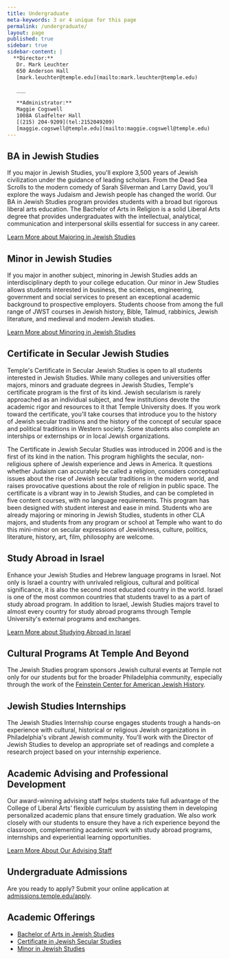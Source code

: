 ```yaml
---
title: Undergraduate
meta-keywords: 3 or 4 unique for this page
permalink: /undergraduate/
layout: page
published: true
sidebar: true
sidebar-content: |
  **Director:**  
   Dr. Mark Leuchter  
   650 Anderson Hall    
   [mark.leuchter@temple.edu](mailto:mark.leuchter@temple.edu)  
   
   ___
   
   **Administrator:**  
   Maggie Cogswell  
   1008A Gladfelter Hall  
   [(215) 204-9209](tel:2152049209)  
   [maggie.cogswell@temple.edu](mailto:maggie.cogswell@temple.edu)
---
```

## BA in Jewish Studies
If you major in Jewish Studies, you'll explore 3,500 years of Jewish civilization under the guidance of leading scholars. From the Dead Sea Scrolls to the modern comedy of Sarah Silverman and Larry David, you'll explore the ways Judaism and Jewish people has changed the world. Our BA in Jewish Studies program provides students with a broad but rigorous liberal arts education. The Bachelor of Arts in Religion is a solid Liberal Arts degree that provides undergraduates with the intellectual, analytical, communication and interpersonal skills essential for success in any career. 

[Learn More about Majoring in Jewish Studies](http://bulletin.temple.edu/undergraduate/liberal-arts/jewish-studies/ba-jewish-studies/)

## Minor in Jewish Studies
If you major in another subject, minoring in Jewish Studies adds an interdisciplinary depth to your college education. Our minor in Jew Studies allows students interested in business, the sciences, engineering, government and social services to present an exceptional academic background to prospective employers. Students choose from among the full range of JWST courses in Jewish history, Bible, Talmud, rabbinics, Jewish literature, and medieval and modern Jewish studies. 

[Learn More about Minoring in Jewish Studies](http://bulletin.temple.edu/undergraduate/liberal-arts/jewish-studies/minor-jewish-studies/)

## Certificate in Secular Jewish Studies
Temple's Certificate in Secular Jewish Studies is open to all students interested in Jewish Studies. While many colleges and universities offer majors, minors and graduate degrees in Jewish Studies, Temple's certificate program is the first of its kind. Jewish secularism is rarely approached as an individual subject, and few institutions devote the academic rigor and resources to it that Temple University does. If you work toward the certificate, you'll take courses that introduce you to the history of Jewish secular traditions and the history of the concept of secular space and political traditions in Western society. Some students also complete an interships or externships or in local Jewish organizations. 


The Certificate in Jewish Secular Studies was introduced in 2006 and is the first of its kind in the nation. This program highlights the secular, non-religious sphere of Jewish experience and Jews in America. It questions whether Judaism can accurately be called a religion, considers conceptual issues about the rise of Jewish secular traditions in the modern world, and raises provocative questions about the role of religion in public space. The certificate is a vibrant way in to Jewish Studies, and can be completed in five content courses, with no language requirements. This program has been designed with student interest and ease in mind. Students who are already majoring or minoring in Jewish Studies, students in other CLA majors, and students from any program or school at Temple who want to do this mini-minor on secular expressions of Jewishness, culture, politics, literature, history, art, film, philosophy are welcome.

## Study Abroad in Israel
Enhance your Jewish Studies and Hebrew language programs in Israel. Not only is Israel a country with unrivaled religious, cultural and political significance, it is also the second most educated country in the world. Israel is one of the most common countries that students travel to as a part of study abroad program. In addition to Israel, Jewish Studies majors travel to almost every country for study abroad programs through Temple University's external programs and exchanges. 

[Learn More about Studying Abroad in Israel](https://studyabroad.temple.edu/programs)

## Cultural Programs At Temple And Beyond
The Jewish Studies program sponsors Jewish cultural events at Temple not only for our students but for the broader Philadelphia community, especially through the work of the [Feinstein Center for American Jewish History](http://www.cla.temple.edu/feinsteincenter/). 

## Jewish Studies Internships
The Jewish Studies Internship course engages students trough a hands-on experience with cultural, historical or religious Jewish organizations in Philadelphia's vibrant Jewish community. You'll work with the Director of Jewish Studies to develop an appropriate set of readings and complete a research project based on your internship experience. 

## Academic Advising and Professional Development
Our award-winning advising staff helps students take full advantage of the College of Liberal Arts’ flexible curriculum by assisting them in developing personalized academic plans that ensure timely graduation. We also work closely with our students to ensure they have a rich experience beyond the classroom, complementing academic work with study abroad programs, internships and experiential learning opportunities. 

[Learn More About Our Advising Staff](https://liberalarts.temple.edu/advising)

## Undergraduate Admissions
Are you ready to apply? Submit your online application at [admissions.temple.edu/apply](http://admissions.temple.edu/apply).

## Academic Offerings
- [Bachelor of Arts in Jewish Studies](http://bulletin.temple.edu/undergraduate/liberal-arts/jewish-studies/ba-jewish-studies/)
- [Certificate in Jewish Secular Studies](http://bulletin.temple.edu/undergraduate/liberal-arts/jewish-studies/certificate-jewish-studies/)
- [Minor in Jewish Studies](http://bulletin.temple.edu/undergraduate/liberal-arts/jewish-studies/minor-jewish-studies/)
